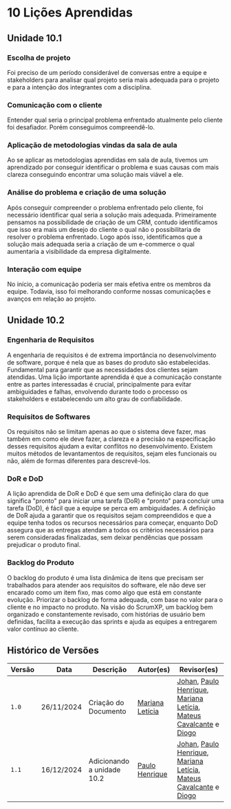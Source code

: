 # 10 Lições Aprendidas

  

## Unidade 10.1

  

### Escolha de projeto

  

Foi preciso de um período considerável de conversas entre a equipe e stakeholders para analisar qual projeto seria mais adequada para o projeto e para a intenção dos integrantes com a disciplina.

  

### Comunicação com o cliente

  

Entender qual seria o principal problema enfrentado atualmente pelo cliente foi desafiador. Porém conseguimos compreendê-lo.

  

### Aplicação de metodologias vindas da sala de aula

  

Ao se aplicar as metodologias aprendidas em sala de aula, tivemos um aprendizado por conseguir identificar o problema e suas causas com mais clareza conseguindo encontrar uma solução mais viável a ele.

  

### Análise do problema e criação de uma solução

  

Após conseguir compreender o problema enfrentado pelo cliente, foi necessário identificar qual seria a solução mais adequada. Primeiramente pensamos na possibilidade de criação de um CRM, contudo identificamos que isso era mais um desejo do cliente o qual não o possibilitaria de resolver o problema enfrentado. Logo após isso, identificamos que a solução mais adequada seria a criação de um e-commerce o qual aumentaria a visibilidade da empresa digitalmente.

  

### Interação com equipe

  

No início, a comunicação poderia ser mais efetiva entre os membros da equipe. Todavia, isso foi melhorando conforme nossas comunicações e avanços em relação ao projeto.

  

## Unidade 10.2

  

### Engenharia de Requisitos

  

A engenharia de requisitos é de extrema importância no desenvolvimento de software, porque é nela que as bases do produto são estabelecidas. Fundamental para garantir que as necessidades dos clientes sejam atendidas. Uma lição importante aprendida é que a comunicação constante entre as partes interessadas é crucial, principalmente para evitar ambiguidades e falhas, envolvendo durante todo o processo os stakeholders e estabelecendo um alto grau de confiabilidade.

  

### Requisitos de Softwares

  

Os requisitos não se limitam apenas ao que o sistema deve fazer, mas também em como ele deve fazer, a clareza e a precisão na especificação desses requisitos ajudam a evitar conflitos no desenvolvimento. Existem muitos métodos de levantamentos de requisitos, sejam eles funcionais ou não, além de formas diferentes para descrevê-los.

  

### DoR e DoD

  

A lição aprendida de DoR e DoD é que sem uma definição clara do que significa "pronto" para iniciar uma tarefa (DoR) e "pronto" para concluir uma tarefa (DoD), é fácil que a equipe se perca em ambiguidades. A definição de DoR ajuda a garantir que os requisitos sejam compreendidos e que a equipe tenha todos os recursos necessários para começar, enquanto DoD assegura que as entregas atendam a todos os critérios necessários para serem consideradas finalizadas, sem deixar pendências que possam prejudicar o produto final.

  

### Backlog do Produto

  

O backlog do produto é uma lista dinâmica de itens que precisam ser trabalhados para atender aos requisitos do software, ele não deve ser encarado como um item fixo, mas como algo que está em constante evolução. Priorizar o backlog de forma adequada, com base no valor para o cliente e no impacto no produto. Na visão do ScrumXP, um backlog bem organizado e constantemente revisado, com histórias de usuário bem definidas, facilita a execução das sprints e ajuda as equipes a entregarem valor contínuo ao cliente.

  

## Histórico de Versões

  

| Versão |    Data | Descrição | Autor(es) | Revisor(es) |
| ---| ---| ---| ---| --- |
| `1.0` | 26/11/2024 | Criação do Documento | [Mariana Letícia](https://github.com/Marianannn) | [Johan](https://github.com/johan-rocha), [Paulo Henrique](https://github.com/Nanashii76), [Mariana Letícia](https://github.com/Marianannn), [Mateus Cavalcante](https://github.com/mateuscavati) e [Diogo](https://github.com/Diogo-Barboza) |
| `1.1` | 16/12/2024 | Adicionando a unidade 10.2 | [Paulo Henrique](https://github.com/Nanashii76) | [Johan](https://github.com/johan-rocha), [Paulo Henrique](https://github.com/Nanashii76), [Mariana Letícia](https://github.com/Marianannn), [Mateus Cavalcante](https://github.com/mateuscavati) e [Diogo](https://github.com/Diogo-Barboza) |

##